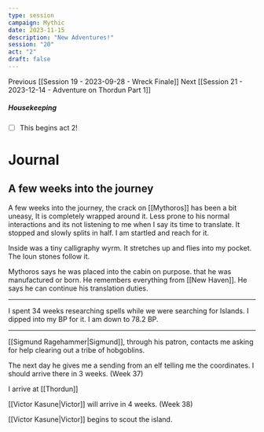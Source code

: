 ```yaml
---
type: session
campaign: Mythic
date: 2023-11-15
description: "New Adventures!"
session: "20"
act: "2"
draft: false
---
```

Previous [[Session 19 - 2023-09-28 - Wreck Finale]]
Next [[Session 21 - 2023-12-14 - Adventure on Thordun Part 1]]

##### Housekeeping
- [ ] This begins act 2!

# Journal
## A few weeks into the journey

A few weeks into the journey, the crack on [[Mythoros]] has been a bit uneasy, It is completely wrapped around it. Less prone to his normal interactions and its not listening to me when I say its time to translate. It stopped and slowly splits in half. I am startled and reach for it.

Inside was a tiny calligraphy wyrm.  It stretches up and flies into my pocket. The Ioun stones follow it. 

Mythoros says he was placed into the cabin on purpose. that he was manufactured or born. He remembers everything from [[New Haven]]. He says he can continue his translation duties.

---
I spent 34 weeks researching spells while we were searching for Islands. I dipped into my BP for it. I am down to 78.2 BP.

---
[[Sigmund Ragehammer|Sigmund]], through his patron, contacts me asking for help clearing out a tribe of hobgoblins.

The next day he gives me a sending from an elf telling me the coordinates. I should arrive there in 3 weeks. (Week 37)

I arrive at [[Thordun]]

[[Victor Kasune|Victor]] will arrive in 4 weeks. (Week 38)

[[Victor Kasune|Victor]] begins to scout the island.
